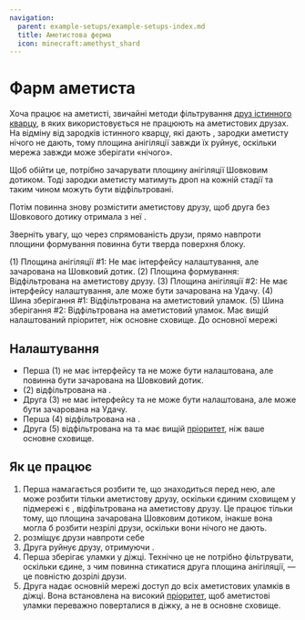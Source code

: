 ```yaml
---
navigation:
  parent: example-setups/example-setups-index.md
  title: Аметистова ферма
  icon: minecraft:amethyst_shard
---
```


# Фарм аметиста

Хоча <ItemLink id="growth_accelerator" /> працює на аметисті, звичайні методи фільтрування [друз істинного кварцу](../items-blocks-machines/budding_certus.md), в яких використовується <ItemLink id="annihilation_plane" /> не працюють на аметистових друзах. На відміну від зародків істинного кварцу, які дають <ItemLink id="certus_quartz_dust" />, зародки аметисту нічого не дають, тому площина анігіляції завжди їх руйнує, оскільки мережа завжди може зберігати «нічого».

Щоб обійти це, потрібно зачарувати площину анігіляції Шовковим дотиком. Тоді зародки аметисту матимуть дроп на кожній стадії та таким чином можуть бути відфільтровані.

Потім <ItemLink id="formation_plane" /> повинна знову розмістити аметистову друзу, щоб друга <ItemLink id="annihilation_plane" /> без Шовкового дотику отримала з неї <ItemLink id="minecraft:amethyst_shard" />.

Зверніть увагу, що через спрямованість друзи, прямо навпроти площини формування повинна бути тверда поверхня блоку.

<GameScene zoom="6" interactive={true}>
  <ImportStructure src="../assets/assemblies/amethyst_farm.snbt" />

  <BoxAnnotation color="#dddddd" min="2.7 1 1" max="3 2 2">
        (1) Площина анігіляції #1: Не має інтерфейсу налаштування, але зачарована на Шовковий дотик.
  </BoxAnnotation>

  <BoxAnnotation color="#dddddd" min="2 1 1" max="2.3 2 2">
        (2) Площина формування: Відфільтрована на аметистову друзу.
        <ItemImage id="minecraft:amethyst_cluster" scale="2" />
  </BoxAnnotation>

  <BoxAnnotation color="#dddddd" min="1.3 0.7 1" max="2 1 2">
        (3) Площина анігіляції #2: Не має інтерфейсу налаштування, але може бути зачарована на Удачу.
  </BoxAnnotation>

  <BoxAnnotation color="#dddddd" min="1 0 1" max="1.3 1 2">
        (4) Шина зберігання #1: Відфільтрована на аметистовий уламок.
        <ItemImage id="minecraft:amethyst_shard" scale="2" />
  </BoxAnnotation>

  <BoxAnnotation color="#dddddd" min="0 0 .7" max="1 1 1">
        (5) Шина зберігання #2: Відфільтрована на аметистовий уламок. Має вищій налаштований пріоритет, ніж основне сховище.
        <ItemImage id="minecraft:amethyst_shard" scale="2" />
  </BoxAnnotation>

<DiamondAnnotation pos="0 0.5 0.5" color="#00ff00">
        До основної мережі
    </DiamondAnnotation>

  <IsometricCamera yaw="195" pitch="30" />
</GameScene>

## Налаштування

* Перша <ItemLink id="annihilation_plane" /> (1) не має інтерфейсу та не може бути налаштована, але повинна бути зачарована на Шовковий дотик.
* <ItemLink id="formation_plane" /> (2) відфільтрована на <ItemLink id="minecraft:amethyst_cluster" />.
* Друга <ItemLink id="annihilation_plane" /> (3) не має інтерфейсу та не може бути налаштована, але може бути зачарована на Удачу.
* Перша <ItemLink id="storage_bus" /> (4) відфільтрована на <ItemLink id="minecraft:amethyst_shard" />.
* Друга <ItemLink id="storage_bus" /> (5) відфільтрована на <ItemLink id="minecraft:amethyst_shard" /> та має вищій [пріоритет](../ae2-mechanics/import-export-storage.md#storage-priority), ніж ваше основне сховище.

## Як це працює

1. Перша <ItemLink id="annihilation_plane" /> намагається розбити те, що знаходиться перед нею, але може розбити тільки аметистову друзу, оскільки єдиним сховищем у підмережі є <ItemLink id="formation_plane" />, відфільтрована на аметистову друзу. Це працює тільки тому, що площина зачарована Шовковим дотиком, інакше вона могла б розбити незрілі друзи, оскільки вони нічого не дають.
2. <ItemLink id="formation_plane" /> розміщує друзи навпроти себе
3. Друга <ItemLink id="annihilation_plane" /> руйнує друзу, отримуючи <ItemLink id="minecraft:amethyst_shard" />.
4. Перша <ItemLink id="storage_bus" /> зберігає уламки у діжці. Технічно це не потрібно фільтрувати, оскільки єдине, з чим повинна стикатися друга площина анігіляції, — це повністю дозрілі друзи.
5. Друга <ItemLink id="storage_bus" /> надає основній мережі доступ до всіх аметистових уламків в діжці. Вона встановлена на високий [пріоритет](../ae2-mechanics/import-export-storage.md#storage-priority), щоб аметистові уламки переважно поверталися в діжку, а не в основне сховище.